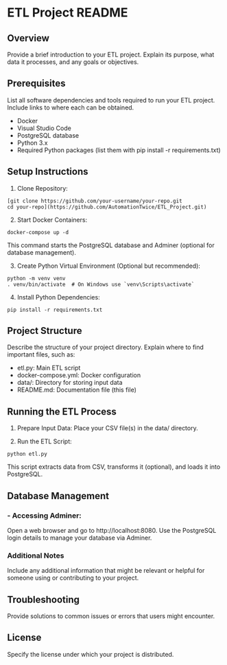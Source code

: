 # ETL Project README

## Overview
Provide a brief introduction to your ETL project. Explain its purpose, what data it processes, and any goals or objectives.

## Prerequisites
List all software dependencies and tools required to run your ETL project. Include links to where each can be obtained.
- Docker
- Visual Studio Code
- PostgreSQL database
- Python 3.x
- Required Python packages (list them with pip install -r requirements.txt)

## Setup Instructions
1. Clone Repository:
```
[git clone https://github.com/your-username/your-repo.git
cd your-repo](https://github.com/AutomationTwice/ETL_Project.git)
```
2. Start Docker Containers:
```
docker-compose up -d
```
This command starts the PostgreSQL database and Adminer (optional for database management).

3. Create Python Virtual Environment (Optional but recommended):

```
python -m venv venv
. venv/bin/activate  # On Windows use `venv\Scripts\activate`
```
4. Install Python Dependencies:

```
pip install -r requirements.txt
```
## Project Structure
Describe the structure of your project directory. Explain where to find important files, such as:

- etl.py: Main ETL script
- docker-compose.yml: Docker configuration
- data/: Directory for storing input data
- README.md: Documentation file (this file)

## Running the ETL Process
1. Prepare Input Data:
   Place your CSV file(s) in the data/ directory.

2. Run the ETL Script:

```
python etl.py
```
   This script extracts data from CSV, transforms it (optional), and loads it into PostgreSQL.

## Database Management
### - Accessing Adminer:
Open a web browser and go to http://localhost:8080. Use the PostgreSQL login details to manage your database via Adminer.

### Additional Notes
Include any additional information that might be relevant or helpful for someone using or contributing to your project.

## Troubleshooting
Provide solutions to common issues or errors that users might encounter.

## License
Specify the license under which your project is distributed.

